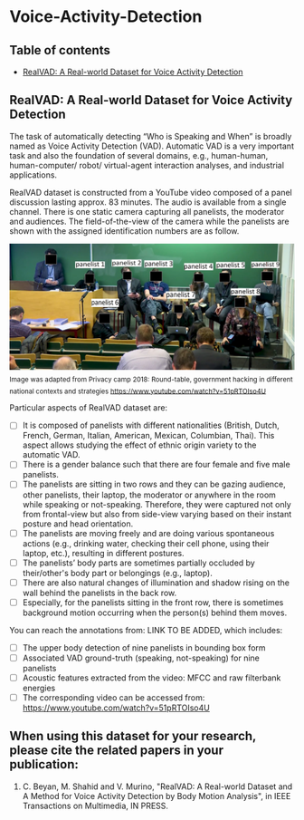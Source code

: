 # Voice-Activity-Detection

## Table of contents
* [RealVAD: A Real-world Dataset for Voice Activity Detection](#dataset)

## RealVAD: A Real-world Dataset for Voice Activity Detection
The task of automatically detecting “Who is Speaking and When” is broadly named as Voice Activity Detection (VAD). 
Automatic VAD is a very important task and also the foundation of several domains, e.g., human-human, human-computer/ robot/ virtual-agent interaction analyses, 
and industrial applications.

RealVAD dataset is constructed from a YouTube video composed of a panel discussion lasting approx. 83 minutes. 
The audio is available from a single channel. There is one static camera capturing all panelists, the moderator and audiences. 
The field-of-the-view of the camera while the panelists are shown with the assigned identification numbers are as follow.

![Alt text](img.jpg)
<sub> Image was adapted from Privacy camp 2018: Round-table, government hacking in different national contexts and strategies 
https://www.youtube.com/watch?v=51pRTOIso4U </sub>

 Particular aspects of RealVAD dataset are:

* [ ] It is composed of panelists with different nationalities (British, Dutch, French, German, Italian, American, Mexican, Columbian, Thai). This aspect allows studying the effect of ethnic origin variety to the automatic VAD.
* [ ]	There is a gender balance such that there are four female and five male panelists.
* [ ]	The panelists are sitting in two rows and they can be gazing audience, other panelists, their laptop, the moderator or anywhere in the room while speaking or not-speaking. Therefore, they were captured not only from frontal-view but also from side-view varying based on their instant posture and head orientation.
* [ ] The panelists are moving freely and are doing various spontaneous actions (e.g., drinking water, checking their cell phone, using their laptop, etc.), resulting in different postures. 
* [ ] The panelists’ body parts are sometimes partially occluded by their/other's body part or belongings (e.g., laptop).
* [ ] There are also natural changes of illumination and shadow rising on the wall behind the panelists in the back row.
* [ ] Especially, for the panelists sitting in the front row, there is sometimes background motion occurring when the person(s) behind them moves.

You can reach the annotations from: LINK TO BE ADDED, which includes:

* [ ] The upper body detection of nine panelists in bounding box form
* [ ] Associated VAD ground-truth (speaking, not-speaking) for nine panelists 
* [ ] Acoustic features extracted from the video: MFCC and raw filterbank energies
* [ ] The corresponding video can be accessed from: https://www.youtube.com/watch?v=51pRTOIso4U

## When using this dataset for your research, please cite the related papers in your publication:
1) C. Beyan, M. Shahid and V. Murino, "RealVAD: A Real-world Dataset and A Method for
Voice Activity Detection by Body Motion Analysis", in IEEE Transactions on Multimedia, IN PRESS.
